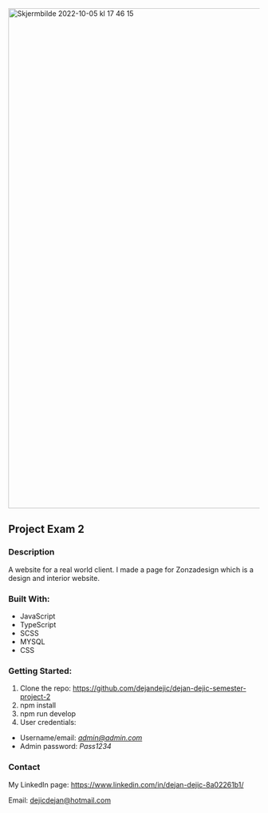 <img width="1000" alt="Skjermbilde 2022-10-05 kl  17 46 15" src="https://user-images.githubusercontent.com/74544921/194104026-ef3bc137-f06f-4ef9-ba4a-93ceb49bf0ac.png">


<h2>Project Exam 2</h2>

<h3>Description</h3>
A website for a real world client. I made a page for Zonzadesign which is a design and interior website.

<h3>Built With:</h3>

- JavaScript
- TypeScript
- SCSS
- MYSQL
- CSS

<h3>Getting Started:</h3>

1. Clone the repo: https://github.com/dejandejic/dejan-dejic-semester-project-2
2. npm install
3. npm run develop
4. User credentials:
- Username/email: <i>admin@admin.com </i>
- Admin password: <i> Pass1234 </i>

<h3>Contact</h3>

My LinkedIn page: 
https://www.linkedin.com/in/dejan-dejic-8a02261b1/

Email:
dejicdejan@hotmail.com
